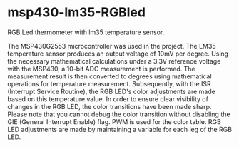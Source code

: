 # msp430-lm35-RGBled
 RGB Led thermometer with lm35 temperature sensor.

 The MSP430G2553 microcontroller was used in the project. The LM35 temperature sensor produces an output voltage of 10mV per degree.
 Using the necessary mathematical calculations under a 3.3V reference voltage with the MSP430, a 10-bit ADC measurement is performed.
 The measurement result is then converted to degrees using mathematical operations for temperature measurement. 
 Subsequently, with the ISR (Interrupt Service Routine), the RGB LED's color adjustments are made based on this temperature value. 
 In order to ensure clear visibility of changes in the RGB LED, the color transitions have been made sharp. 
 Please note that you cannot debug the color transition without disabling the GIE (General Interrupt Enable) flag.
 PWM is used for the color table. RGB LED adjustments are made by maintaining a variable for each leg of the RGB LED.
